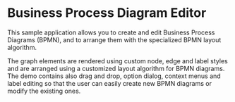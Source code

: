 # Business Process Diagram Editor
  

 This sample application allows you to create and edit Business Process Diagrams (BPMN), and to arrange them with the specialized BPMN layout algorithm.   

 The graph elements are rendered using custom node, edge and label styles and are arranged using a customized layout algorithm for BPMN diagrams. The demo contains also drag and drop, option dialog, context menus and label editing so that the user can easily create new BPMN diagrams or modify the existing ones.   